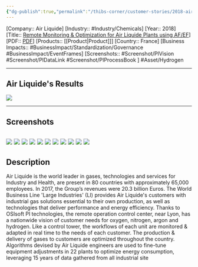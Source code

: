 ```yaml
---
{"dg-publish":true,"permalink":"/thibs-corner/customer-stories/2018-air-liquide-remote-monitoring-and-optimization-for-air-liquide-plants-using-af-ef/"}
---
```


[Company:: Air Liquide]
[Industry:: #Industry/Chemicals]
[Year:: 2018]
[Title:: [Remote Monitoring & Optimization for Air Liquide Plants using AF/EF](https://resources.osisoft.com/presentations/remote-monitoring-and-optimization-for-air-liquide-plants-using-af/ef/)]
[PDF:: [PDF](https://cdn.osisoft.com/osi/presentations/2018-uc-emea-barcelona/UC18EU-D1IA01-AirLiquide-Lotero-Remote-Monitoring-Optimization-AirLiquide-Plants-using-AF-EF.pdf)]
[Products:: [[Product\|Product]]]
[Country:: France]
[Business Impacts:: #BusinessImpact/Standardization/Governance #BusinessImpact/EventFrames]
[Screenshots:: #Screenshot/PIVision #Screenshot/PIDataLink #Screenshot/PIProcessBook ] 
#Asset/Hydrogen

---
## Air Liquide's Results
![](https://i.imgur.com/Mm3ScQB.png)

---
## Screenshots
![](https://i.imgur.com/3VwSEJM.png)
![](https://i.imgur.com/4Bm52Av.png)
![](https://i.imgur.com/e7AK4c4.png)
![](https://i.imgur.com/qgoiQb9.png)
![](https://i.imgur.com/0nYVtly.png)
![](https://i.imgur.com/IEcpSH6.png)
![](https://i.imgur.com/v3gV7Hd.png)
![](https://i.imgur.com/YqvMH4Z.png)
![](https://i.imgur.com/hiBJUeQ.png)
![](https://i.imgur.com/HSwlyvX.png)
![](https://i.imgur.com/QRMaBtx.png)
---
## Description

Air Liquide is the world leader in gases, technologies and services for Industry and Health, are present in 80 countries with approximately 65,000 employees. In 2017, the Group’s revenues were 20.3 billion Euros. The World Business Line 'Large Industries' (LI) provides Air Liquide's customers with industrial gas solutions essential to their own production, as well as technologies that deliver performance and energy efficiency. Thanks to OSIsoft PI technologies, the remote operation control center, near Lyon, has a nationwide vision of customer needs for oxygen, nitrogen, argon and hydrogen. Like a control tower, the workflows of each unit are monitored & adapted in real time to the needs of each customer. The production & delivery of gases to customers are optimized throughout the country. Algorithms devised by Air Liquide engineers are used to fine-tune equipment adjustments in 22 plants to optimize energy consumption, leveraging 15 years of data gathered from all industrial site